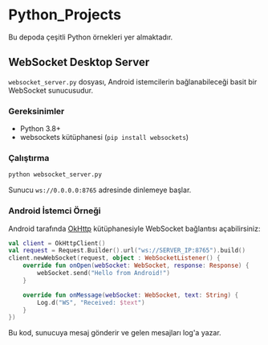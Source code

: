 # Python_Projects

Bu depoda çeşitli Python örnekleri yer almaktadır.

## WebSocket Desktop Server

`websocket_server.py` dosyası, Android istemcilerin bağlanabileceği basit bir WebSocket sunucusudur.

### Gereksinimler

- Python 3.8+
- websockets kütüphanesi (`pip install websockets`)

### Çalıştırma

```bash
python websocket_server.py
```

Sunucu `ws://0.0.0.0:8765` adresinde dinlemeye başlar.

### Android İstemci Örneği

Android tarafında [OkHttp](https://square.github.io/okhttp/) kütüphanesiyle WebSocket bağlantısı açabilirsiniz:

```kotlin
val client = OkHttpClient()
val request = Request.Builder().url("ws://SERVER_IP:8765").build()
client.newWebSocket(request, object : WebSocketListener() {
    override fun onOpen(webSocket: WebSocket, response: Response) {
        webSocket.send("Hello from Android!")
    }

    override fun onMessage(webSocket: WebSocket, text: String) {
        Log.d("WS", "Received: $text")
    }
})
```

Bu kod, sunucuya mesaj gönderir ve gelen mesajları log'a yazar.
